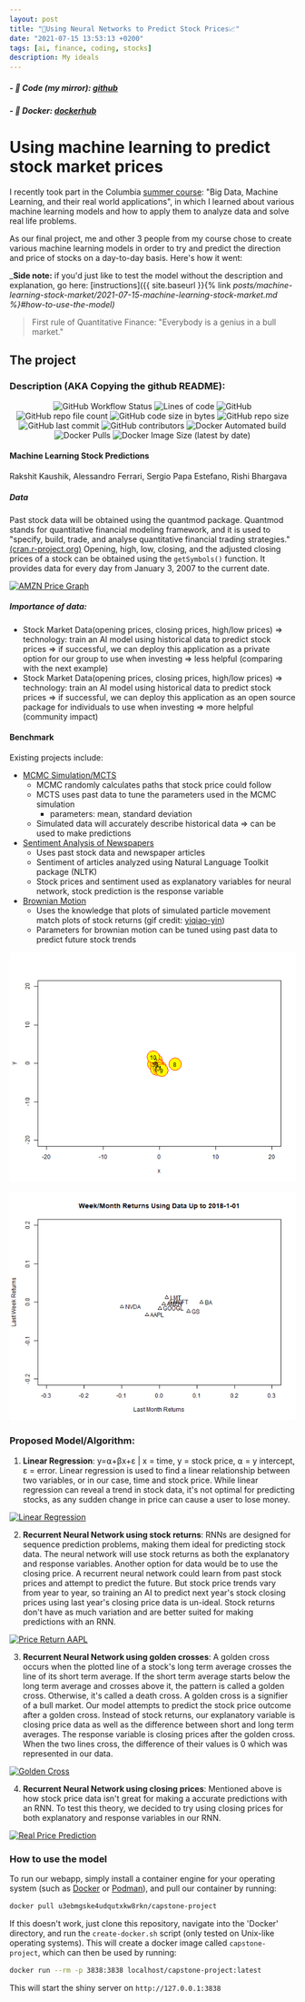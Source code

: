 ```yaml
---
layout: post
title: "🧠Using Neural Networks to Predict Stock Prices📈"
date: "2021-07-15 13:53:13 +0200"
tags: [ai, finance, coding, stocks]
description: My ideals
---
```


##### - 🔨 Code (my mirror): [github](https://github.com/Ferryistaken/Capstone-mirror)
##### - 🐳 Docker: [dockerhub](https://hub.docker.com/r/u3ebmgske4udqutxkw8rkn/capstone-project)

# Using machine learning to predict stock market prices

I recently took part in the Columbia [summer course](https://precollege.sps.columbia.edu/highschool/online/courses/3-week/big-data-machine-learning-and-their-real-world-applications): "Big Data, Machine Learning, and their real world applications", in which I learned about various machine learning models and how to apply them to analyze data and solve real life problems.

As our final project, me and other 3 people from my course chose to create various machine learning models in order to try and predict the direction and price of stocks on a day-to-day basis. Here's how it went:

_**Side note:** if you'd just like to test the model without the description and explanation, go here: [instructions]({{ site.baseurl }}{% link _posts/machine-learning-stock-market/2021-07-15-machine-learning-stock-market.md %}#how-to-use-the-model)_

> First rule of Quantitative Finance:
> "Everybody is a genius in a bull market."

## The project

### Description (AKA Copying the github README):

<div align="center">
	<img alt="GitHub Workflow Status" src="https://img.shields.io/github/workflow/status/RB3572/Capstone/lint-project">
	<img alt="Lines of code" src="https://img.shields.io/tokei/lines/github/RB3572/Capstone">
	<img alt="GitHub" src="https://img.shields.io/github/license/RB3572/Capstone">
	<img alt="GitHub repo file count" src="https://img.shields.io/github/directory-file-count/RB3572/Capstone">
	<img alt="GitHub code size in bytes" src="https://img.shields.io/github/languages/code-size/RB3572/Capstone">
	<img alt="GitHub repo size" src="https://img.shields.io/github/repo-size/RB3572/Capstone">
	<img alt="GitHub last commit" src="https://img.shields.io/github/last-commit/RB3572/Capstone">
	<img alt="GitHub contributors" src="https://img.shields.io/github/contributors/RB3572/Capstone">
	<img alt="Docker Automated build" src="https://img.shields.io/docker/automated/u3ebmgske4udqutxkw8rkn/capstone-project">
	<img alt="Docker Pulls" src="https://img.shields.io/docker/pulls/u3ebmgske4udqutxkw8rkn/capstone-project">
	<img alt="Docker Image Size (latest by date)" src="https://img.shields.io/docker/image-size/u3ebmgske4udqutxkw8rkn/capstone-project">
</div>

#### Machine Learning Stock Predictions
Rakshit Kaushik, Alessandro Ferrari, Sergio Papa Estefano, Rishi Bhargava

##### Data
Past stock data will be obtained using the quantmod package. Quantmod stands for quantitative financial modeling framework, and it is used to "specify, build, trade, and analyse quantitative financial trading strategies."[(cran.r-project.org)](https://cran.r-project.org/web/packages/quantmod/quantmod.pdf) Opening, high, low, closing, and the adjusted closing prices of a stock can be obtained using the ``` getSymbols() ``` function. It provides data for every day from January 3, 2007 to the current date. 

[![AMZN Price Graph](https://i.ibb.co/DfHkKGf/ef221867-8547-4e7b-8a9c-8455011de2bb.png)](https://i.ibb.co/DfHkKGf/ef221867-8547-4e7b-8a9c-8455011de2bb.png)

##### Importance of data: 
- Stock Market Data(opening prices, closing prices, high/low prices) => technology: train an AI model using historical data to predict stock prices => if successful, we can deploy this application as a private option for our group to use when investing => less helpful (comparing with the next example)
- Stock Market Data(opening prices, closing prices, high/low prices) => technology: train an AI model using historical data to predict stock prices => if successful, we can deploy this application as an open source package for individuals to use when investing => more helpful (community impact)
#### Benchmark 
Existing projects include:
- [MCMC Simulation/MCTS](https://github.com/yiqiao-yin/Introduction-to-Machine-Learning-Big-Data-and-Application/blob/main/scripts/R/2021Summer/day_3.R)
	- MCMC randomly calculates paths that stock price could follow
	- MCTS uses past data to tune the parameters used in the MCMC simulation
		- parameters: mean, standard deviation
	- Simulated data will accurately describe historical data => can be used to make predictions
- [Sentiment Analysis of Newspapers](https://github.com/dineshdaultani/StockPredictions)
	- Uses past stock data and newspaper articles
	- Sentiment of articles analyzed using Natural Language Toolkit package (NLTK)
	- Stock prices and sentiment used as explanatory variables for neural network, stock prediction is the response variable
- [Brownian Motion](https://github.com/yiqiao-yin/Introduction-to-Machine-Learning-Big-Data-and-Application/blob/main/scripts/R/2021Summer/day_4.R)
	- Uses the knowledge that plots of simulated particle movement match plots of stock returns (gif credit: [yiqiao-yin](https://github.com/yiqiao-yin/Introduction-to-Machine-Learning-Big-Data-and-Application/blob/main/docs/big-data-machine-learning/notes/Day3.md))
	- Parameters for brownian motion can be tuned using past data to predict future stock trends

[![Brownian Motion](https://raw.githubusercontent.com/yiqiao-yin/Introduction-to-Machine-Learning-Big-Data-and-Application/main/pics/brownian-motion.gif)](https://raw.githubusercontent.com/yiqiao-yin/Introduction-to-Machine-Learning-Big-Data-and-Application/main/pics/brownian-motion.gif)

[![Stock Market Returns](https://raw.githubusercontent.com/yiqiao-yin/Introduction-to-Machine-Learning-Big-Data-and-Application/main/pics/cross-section-stock-returns.gif)](https://raw.githubusercontent.com/yiqiao-yin/Introduction-to-Machine-Learning-Big-Data-and-Application/main/pics/cross-section-stock-returns.gif)

### Proposed Model/Algorithm: 
1) **Linear Regression**: y=⍺+βx+ε | x = time, y = stock price, ⍺ = y intercept, ε = error. Linear regression is used to find a linear relationship between two variables, or in our case, time and stock price. While linear regression can reveal a trend in stock data, it's not optimal for predicting stocks, as any sudden change in price can cause a user to lose money.

[![Linear Regression](https://i.ibb.co/XjS5Cqp/91cf0ec1-0a0e-4c28-9dff-ad554150d080.png)](https://raw.githubusercontent.com/yiqiao-yin/Introduction-to-Machine-Learning-Big-Data-and-Application/main/pics/cross-section-stock-returns.gif)


2) **Recurrent Neural Network using stock returns**: RNNs are designed for sequence prediction problems, making them ideal for predicting stock data. The neural network will use stock returns as both the explanatory and response variables. Another option for data would be to use the closing price. A recurrent neural network could learn from past stock prices and attempt to predict the future. But stock price trends vary from year to year, so training an AI to predict next year's stock closing prices using last year's closing price data is un-ideal. Stock returns don't have as much variation and are better suited for making predictions with an RNN. 


[![Price Return AAPL](https://i.ibb.co/fVWkHCZ/aapl-returns.png)](https://i.ibb.co/fVWkHCZ/aapl-returns.png)

	
3) **Recurrent Neural Network using golden crosses**: A golden cross occurs when the plotted line of a stock's long term average crosses the line of its short term average. If the short term average starts below the long term average and crosses above it, the pattern is called a golden cross. Otherwise, it's called a death cross. A golden cross is a signifier of a bull market. Our model attempts to predict the stock price outcome after a golden cross. Instead of stock returns, our explanatory variable is closing price data as well as the difference between short and long term averages. The response variable is closing prices after the golden cross.  When the two lines cross, the difference of their values is 0 which was represented in our data. 

[![Golden Cross](https://i.ibb.co/rGDzzCW/Screen-Shot-2021-07-05-at-2-06-25-PM.png)](https://i.ibb.co/rGDzzCW/Screen-Shot-2021-07-05-at-2-06-25-PM.png)
 
 4) **Recurrent Neural Network using closing prices**: Mentioned above is how stock price data isn't great for making a accurate predictions with an RNN. To test this theory, we decided to try using closing prices for both explanatory and response variables in our RNN. 

[![Real Price Prediction](https://i.ibb.co/qY0B1kP/aapl-price.png)](https://i.ibb.co/qY0B1kP/aapl-price.png)
	
### How to use the model
	
To run our webapp, simply install a container engine for your operating system (such as [Docker](https://www.docker.com/) or [Podman](https://podman.io/)), and pull our container by running:

```bash
docker pull u3ebmgske4udqutxkw8rkn/capstone-project
```

If this doesn't work, just clone this repository, navigate into the 'Docker' directory, and run the `create-docker.sh` script (only tested on Unix-like operating systems). This will create a docker image called `capstone-project`, which can then be used by running:

```bash
docker run --rm -p 3838:3838 localhost/capstone-project:latest
```

This will start the shiny server on `http://127.0.0.1:3838`


[jekyll-docs]: https://jekyllrb.com/docs/home
[jekyll-gh]:   https://github.com/jekyll/jekyll
[jekyll-talk]: https://talk.jekyllrb.com
